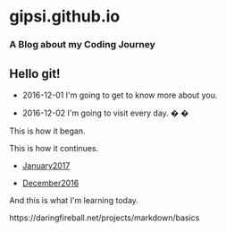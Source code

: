 # gipsi.github.io

### A Blog about my Coding Journey

## Hello git!

* 2016-12-01  I'm going to get to know more about you.

* 2016-12-02  I'm going to visit every day. � �
 
 This is how it began.



 This is how it continues.


* [January2017](https://github.com/gipsi/gipsi.github.io/blob/master/January2017.md)


* [December2016](https://github.com/gipsi/gipsi.github.io/blob/master/December2016.md)

And this is what I'm learning today.


 
 h t t p s : / / d a r i n g f i r e b a l l . n e t / p r o j e c t s / m a r k d o w n / b a s i c s 
 
